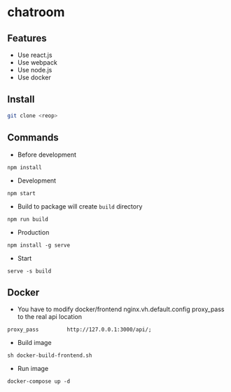 # chatroom

## Features
 - Use react.js
 - Use webpack
 - Use node.js
 - Use docker

## Install
```bash
git clone <reop>
```

## Commands
 - Before development
```
npm install
```

 - Development
```
npm start
```
 - Build to package will create `build` directory
```
npm run build
```
 - Production
```
npm install -g serve
```
 - Start 
```
serve -s build
```
 
 ## Docker

  - You have to modify docker/frontend nginx.vh.default.config proxy_pass to the real api location
```
proxy_pass         http://127.0.0.1:3000/api/;
```

  - Build image
```
sh docker-build-frontend.sh
```

  - Run image
```
docker-compose up -d
```